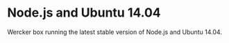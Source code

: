 Node.js and Ubuntu 14.04
========================

Wercker box running the latest stable version of Node.js and Ubuntu 14.04.